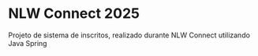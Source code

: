 # NLW Connect 2025
 Projeto de sistema de inscritos, realizado durante NLW Connect utilizando Java Spring
